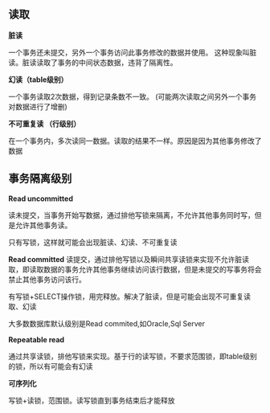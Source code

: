 ## 读取 ##

**脏读**

一个事务还未提交，另外一个事务访问此事务修改的数据并使用。
这种现象叫脏读。脏读读取了事务的中间状态数据，违背了隔离性。

**幻读（table级别）**

一个事务读取2次数据，得到记录条数不一致。
(可能两次读取之间另外一个事务对数据进行了增删)

**不可重复读 （行级别）**

在一个事务内，多次读同一数据。读取的结果不一样。原因是因为其他事务修改了数据

## 事务隔离级别 ##

**Read uncommitted**

读未提交，当事务开始写数据，通过排他写锁来隔离，不允许其他事务同时写，但是允许其他事务读。

只有写锁，这样就可能会出现脏读、幻读、不可重复读

**Read committed**
读提交，通过排他写锁以及瞬间共享读锁来实现不允许脏读取，即读取数据的事务允许其他事务继续访问该行数据，但是未提交的写事务将会禁止其他事务访问该行。

有写锁+SELECT操作锁，用完释放。解决了脏读，但是可能会出现不可重复读取、幻读

大多数数据库默认级别是Read commited,如Oracle,Sql Server

**Repeatable read**

通过共享读锁，排他写锁来实现。基于行的读写锁，不要求范围锁，即table级别的锁，所以有可能会有幻读

**可序列化**

写锁+读锁，范围锁。读写锁直到事务结束后才能释放